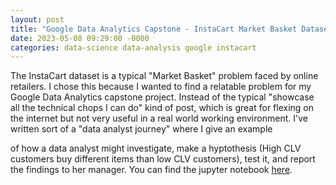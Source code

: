 ```yaml
---
layout: post
title: "Google Data Analytics Capstone - InstaCart Market Basket Dataset"
date: 2023-05-08 09:29:00 -0000
categories: data-science data-analysis google instacart
---
```


The InstaCart dataset is a typical "Market Basket" problem faced by online retailers. I chose this because I wanted to find a relatable problem for my Google Data Analytics capstone project. Instead of the typical "showcase all the technical chops I can do" kind of post, which is great for flexing on the internet but not very useful in a real world working environment. I've written sort of a "data analyst journey" where I give an example

<!--more-->

of how a data analyst might investigate, make a hyptothesis (High CLV customers buy different items than low CLV customers), test it, and report the findings to her manager. You can find the jupyter notebook [here](https://github.com/nicwn/InstaCart-Market-Basket-Analysis/blob/main/InstaCart_data_analysis.ipynb).
